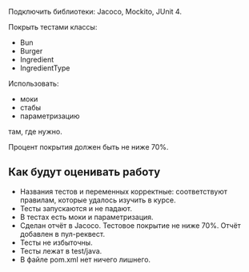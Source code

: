 Подключить библиотеки: Jacoco, Mockito, JUnit 4.

Покрыть тестами классы:
* Bun
* Burger
* Ingredient
* IngredientType

Использовать:
* моки
* стабы
* параметризацию

там, где нужно.

Процент покрытия должен быть не ниже 70%.


<h2> Как будут оценивать работу </h2>

* Названия тестов и переменных корректные: соответствуют правилам, которые удалось изучить в курсе.
* Тесты запускаются и не падают.
* В тестах есть моки и параметризация.
* Сделан отчёт в Jacoco. Тестовое покрытие не ниже 70%. Отчёт добавлен в пул-реквест.
* Тесты не избыточны.
* Тесты лежат в test/java.
* В файле pom.xml нет ничего лишнего.